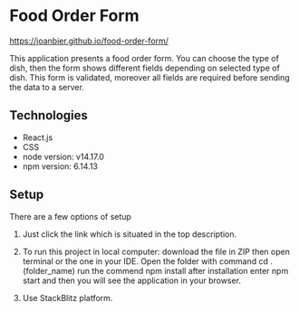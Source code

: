 # Food Order Form

https://joanbier.github.io/food-order-form/

This application presents a food order form. You can choose the type of dish, then the form shows different fields depending on selected type of dish.
This form is validated, moreover all fields are required before sending the data to a server.

## Technologies

- React.js
- CSS
- node version: v14.17.0
- npm version: 6.14.13

## Setup

There are a few options of setup

1. Just click the link which is situated in the top description.

2. To run this project in local computer: download the file in ZIP then open terminal or the one in your IDE. Open the folder with command cd .(folder_name) run the commend npm install after installation enter npm start and then you will see the application in your browser.

3. Use StackBlitz platform.
